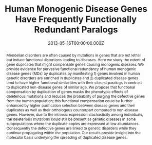 ﻿---
title: "Human Monogenic Disease Genes Have Frequently Functionally Redundant Paralogs"
publication_types: ["2"]
# Author notes (optional)
authors: 
  - Weihua-Chen
  - Xing-Ming Zhao
  - Vera van Noort
  - Peer Bork


# Author notes (optional)
author_notes: 
  - Contributed equally to this work
  - Contributed equally to this work

publication_short: 
abstract: >-
  Mendelian disorders are often caused by mutations in genes that are not lethal but induce functional distortions leading to diseases. Here we study the extent of gene duplicates that might compensate genes causing monogenic diseases. We provide evidence for pervasive functional redundancy of human monogenic disease genes (MDs) by duplicates by manifesting 1) genes involved in human genetic disorders are enriched in duplicates and 2) duplicated disease genes tend to have higher functional similarities with their closest paralogs in contrast to duplicated non-disease genes of similar age. We propose that functional compensation by duplication of genes masks the phenotypic effects of deleterious mutations and reduces the probability of purging the defective genes from the human population; this functional compensation could be further enhanced by higher purification selection between disease genes and their duplicates as well as their orthologous counterpart compared to non-disease genes. However, due to the intrinsic expression stochasticity among individuals, the deleterious mutations could still be present as genetic diseases in some subpopulations where the duplicate copies are expressed at low abundances. Consequently the defective genes are linked to genetic disorders while they continue propagating within the population. Our results provide insight into the molecular basis underlying the spreading of duplicated disease genes.

draft: false
featured: ture

slides: null
url_pdf: ''
image:
  caption: ""
  focal_point: ""
  preview_only: false
summary: ""
url_dataset: ""
url_project: ""
url_source: ""
url_video: ""

doi: 10.1371/journal.pcbi.1003073
tags:
  - PLoS Comput Biol
publication: PLoS Comput Biol
projects: []
date: 2013-05-16T00:00:00.000Z
url_slides: ""
publishDate: 2017-01-01T00:00:00.000Z
url_poster: ""
url_code: ""
---

